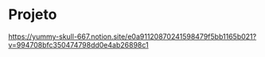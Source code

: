 # Projeto

<https://yummy-skull-667.notion.site/e0a91120870241598479f5bb1165b021?v=994708bfc350474798dd0e4ab26898c1>
